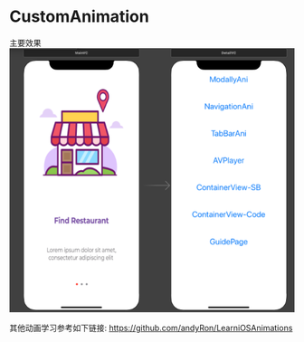 # CustomAnimation

主要效果
![Image text](https://github.com/GuoBettyMs/CustomAnimation/blob/main/CustomAnimation/Screenshots/shhouye.png) 

其他动画学习参考如下链接:
https://github.com/andyRon/LearniOSAnimations
